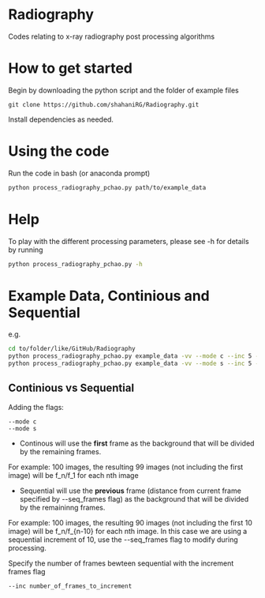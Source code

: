 # Radiography
Codes relating to x-ray radiography post processing algorithms


# How to get started
Begin by downloading the python script and the folder of example files

```git
git clone https://github.com/shahaniRG/Radiography.git
```

Install dependencies as needed.

# Using the code
Run the code in bash (or anaconda prompt) 

``` bash
python process_radiography_pchao.py path/to/example_data
```

# Help
To play with the different processing parameters, please see -h for details by running
```bash
python process_radiography_pchao.py -h

```
# Example Data, Continious and Sequential
e.g.
```bash
cd to/folder/like/GitHub/Radiography
python process_radiography_pchao.py example_data -vv --mode c --inc 5 --start 1000 --end 2000  --medfilt 2
python process_radiography_pchao.py example_data -vv --mode s --inc 5 --seq_fram 10 --start 1000 --end 2000  --medfilt 2
```

## Continious vs Sequential
Adding the flags:
``` 
--mode c
--mode s
```
- Continous will use the **first** frame as the background that will be divided by the remaining frames.

For example: 100 images, the resulting 99 images (not including the first image) will be f_n/f_1 for each nth image

- Sequential will use the **previous** frame (distance from current frame specified by --seq_frames flag) as the background that will be divided by the remaininng frames.

For example: 100 images, the resulting 90 images (not including the first 10 image) will be f_n/f_{n-10} for each nth image. In this case we are using a sequential increment of 10, use the --seq_frames flag to modify during processing.

Specify the number of frames bewteen sequential with the increment frames flag
```
--inc number_of_frames_to_increment
```



